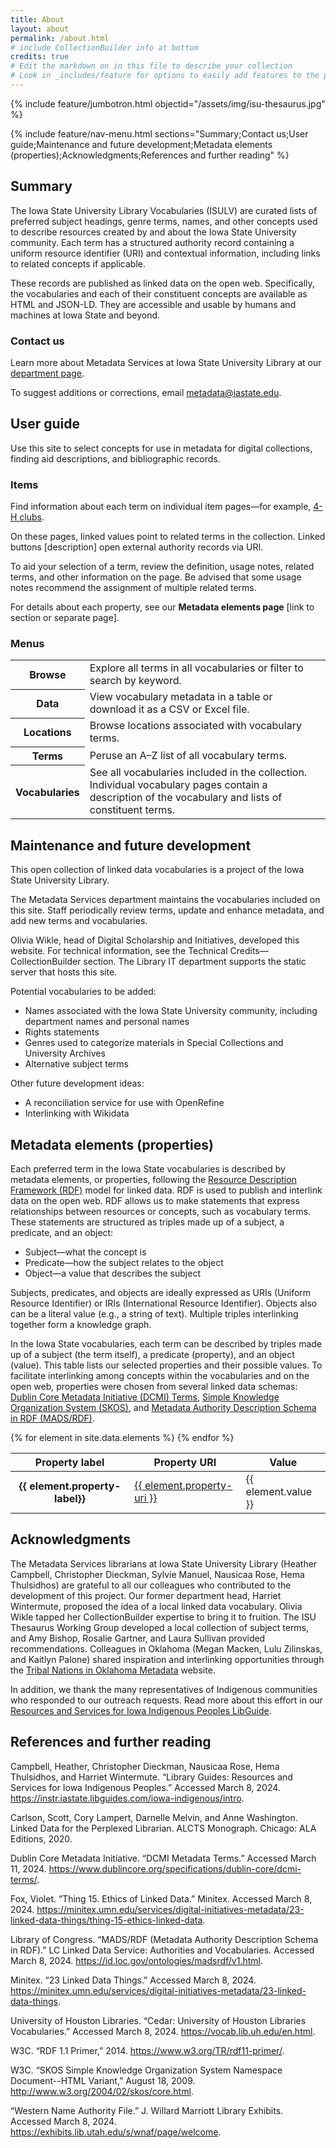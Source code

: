```yaml
---
title: About
layout: about
permalink: /about.html
# include CollectionBuilder info at bottom
credits: true
# Edit the markdown on in this file to describe your collection
# Look in _includes/feature for options to easily add features to the page
---
```


{% include feature/jumbotron.html objectid="/assets/img/isu-thesaurus.jpg" %} 

{% include feature/nav-menu.html sections="Summary;Contact us;User guide;Maintenance and future development;Metadata elements (properties);Acknowledgments;References and further reading" %}
## Summary

The Iowa State University Library Vocabularies (ISULV) are curated lists of preferred subject headings, genre terms, names, and other concepts used to describe resources created by and about the Iowa State University community. Each term has a structured authority record containing a uniform resource identifier (URI) and contextual information, including links to related concepts if applicable.

These records are published as linked data on the open web. Specifically, the vocabularies and each of their constituent concepts are available as HTML and JSON-LD. They are accessible and usable by humans and machines at Iowa State and beyond.
### Contact us

Learn more about Metadata Services at Iowa State University Library at our [department page](https://www.lib.iastate.edu/about-us/departments/metadata-cataloging).

To suggest additions or corrections, email [metadata@iastate.edu](mailto:metadata@iastate.edu).

## User guide

Use this site to select concepts for use in metadata for digital collections, finding aid descriptions, and bibliographic records.

### Items

Find information about each term on individual item pages—for example, [4-H clubs](https://isu-digital.github.io/isu-thesaurus/items/isut001.html).

On these pages, linked values point to related terms in the collection. Linked buttons [description] open external authority records via URI. 

To aid your selection of a term, review the definition, usage notes, related terms, and other information on the page. Be advised that some usage notes recommend the assignment of multiple related terms.

For details about each property, see our **Metadata elements page** [link to section or separate page].

### Menus

<div style="max-width: 650px; margin-left: auto; margin-right: auto;">
    <table class="table table table-striped">
        <tbody>
            <tr>
                <th scope="row">Browse</th>
                <td>Explore all terms in all vocabularies or filter to search by keyword.</td>
            </tr>
            <tr>
                <th scope="row">Data</th>
                <td>View vocabulary metadata in a table or download it as a CSV or Excel file.</td>
            </tr>
            <tr>
                <th scope="row">Locations</th>
                <td>Browse locations associated with vocabulary terms.</td>
            </tr>
            <tr>
                <th scope="row">Terms</th>
                <td>Peruse an A–Z list of all vocabulary terms.</td>
            </tr>
            <tr>
            <th scope="row">Vocabularies</th>
                <td>See all vocabularies included in the collection. Individual vocabulary pages contain a description of the vocabulary and lists of constituent terms.</td>
            </tr>
        </tbody>
    </table>
</div>

## Maintenance and future development

This open collection of linked data vocabularies is a project of the Iowa State University Library.

The Metadata Services department maintains the vocabularies included on this site. Staff periodically review terms, update and enhance metadata, and add new terms and vocabularies.

Olivia Wikle, head of Digital Scholarship and Initiatives, developed this website. For technical information, see the Technical Credits—CollectionBuilder section. The Library IT department supports the static server that hosts this site.

Potential vocabularies to be added:
- Names associated with the Iowa State University community, including department names and personal names
- Rights statements
- Genres used to categorize materials in Special Collections and University Archives
- Alternative subject terms

Other future development ideas:
- A reconciliation service for use with OpenRefine
- Interlinking with Wikidata

## Metadata elements (properties)

Each preferred term in the Iowa State vocabularies is described by metadata elements, or properties, following the [Resource Description Framework (RDF)](https://www.w3.org/TR/rdf11-primer/) model for linked data. RDF is used to publish and interlink data on the open web. RDF allows us to make statements that express relationships between resources or concepts, such as vocabulary terms. These statements are structured as triples made up of a subject, a predicate, and an object: 

- Subject—what the concept is
- Predicate—how the subject relates to the object
- Object—a value that describes the subject

Subjects, predicates, and objects are ideally expressed as URIs (Uniform Resource Identifier) or IRIs (International Resource Identifier). Objects also can be a literal value (e.g., a string of text). Multiple triples interlinking together form a knowledge graph.

In the Iowa State vocabularies, each term can be described by triples made up of a subject (the term itself), a predicate (property), and an object (value). This table lists our selected properties and their possible values. To facilitate interlinking among concepts within the vocabularies and on the open web, properties were chosen from several linked data schemas: [Dublin Core Metadata Initiative (DCMI) Terms](https://www.dublincore.org/specifications/dublin-core/dcmi-terms/), [Simple Knowledge Organization System (SKOS)](https://www.w3.org/2009/08/skos-reference/skos.html), and [Metadata Authority Description Schema in RDF (MADS/RDF)](https://id.loc.gov/ontologies/madsrdf/v1.html). 

<div style="max-width: 900px; margin-left: auto; margin-right: auto;" class="py-4">
    <table class="table table table-striped">
        <thead>
            <tr>
                <th scope="col">Property label</th>
                <th scope="col">Property URI</th>
                <th scope="col">Value</th>
            </tr>
        </thead>
        <tbody>
            {% for element in site.data.elements %}
            <tr>
                <th scope="row">{{ element.property-label}}</th>
                <td><a href="{{ element.property-uri }}">{{ element.property-uri }}</a></td>
                <td>{{ element.value }}</td>
            </tr>
            {% endfor %}
        </tbody>
    </table>
</div>

## Acknowledgments

The Metadata Services librarians at Iowa State University Library (Heather Campbell, Christopher Dieckman, Sylvie Manuel, Nausicaa Rose, Hema Thulsidhos) are grateful to all our colleagues who contributed to the development of this project. Our former department head, Harriet Wintermute, proposed the idea of a local linked data vocabulary. Olivia Wikle tapped her CollectionBuilder expertise to bring it to fruition. The ISU Thesaurus Working Group developed a local collection of subject terms, and Amy Bishop, Rosalie Gartner, and Laura Sullivan provided recommendations. Colleagues in Oklahoma (Megan Macken, Lulu Zilinskas, and Kaitlyn Palone) shared inspiration and interlinking opportunities through the [Tribal Nations in Oklahoma Metadata](https://oms.library.okstate.edu/s/tribal-nations-metadata/page/home) website.

In addition, we thank the many representatives of Indigenous communities who responded to our outreach requests. Read more about this effort in our [Resources and Services for Iowa Indigenous Peoples LibGuide](https://go.iastate.edu/UAREL3).

## References and further reading

Campbell, Heather, Christopher Dieckman, Nausicaa Rose, Hema Thulsidhos, and Harriet Wintermute. “Library Guides: Resources and Services for Iowa Indigenous Peoples.” Accessed March 8, 2024. <https://instr.iastate.libguides.com/iowa-indigenous/intro>.

Carlson, Scott, Cory Lampert, Darnelle Melvin, and Anne Washington. Linked Data for the Perplexed Librarian. ALCTS Monograph. Chicago: ALA Editions, 2020.

Dublin Core Metadata Initiative. “DCMI Metadata Terms.” Accessed March 11, 2024. <https://www.dublincore.org/specifications/dublin-core/dcmi-terms/>.

Fox, Violet. “Thing 15. Ethics of Linked Data.” Minitex. Accessed March 8, 2024. <https://minitex.umn.edu/services/digital-initiatives-metadata/23-linked-data-things/thing-15-ethics-linked-data>.

Library of Congress. “MADS/RDF (Metadata Authority Description Schema in RDF).” LC Linked Data Service: Authorities and Vocabularies. Accessed March 8, 2024. <https://id.loc.gov/ontologies/madsrdf/v1.html>.

Minitex. “23 Linked Data Things.” Accessed March 8, 2024. <https://minitex.umn.edu/services/digital-initiatives-metadata/23-linked-data-things>.

University of Houston Libraries. “Cedar: University of Houston Libraries Vocabularies.” Accessed March 8, 2024. <https://vocab.lib.uh.edu/en.html>.

W3C. “RDF 1.1 Primer,” 2014. <https://www.w3.org/TR/rdf11-primer/>.

W3C. “SKOS Simple Knowledge Organization System Namespace Document--HTML Variant,” August 18, 2009. <http://www.w3.org/2004/02/skos/core.html>.

“Western Name Authority File.” J. Willard Marriott Library Exhibits. Accessed March 8, 2024. <https://exhibits.lib.utah.edu/s/wnaf/page/welcome>.
